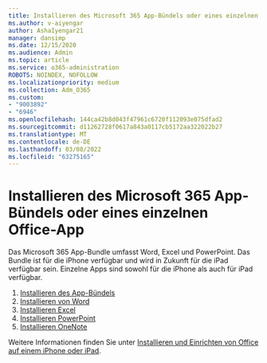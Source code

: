 ```yaml
---
title: Installieren des Microsoft 365 App-Bündels oder eines einzelnen Office-App
ms.author: v-aiyengar
author: AshaIyengar21
manager: dansimp
ms.date: 12/15/2020
ms.audience: Admin
ms.topic: article
ms.service: o365-administration
ROBOTS: NOINDEX, NOFOLLOW
ms.localizationpriority: medium
ms.collection: Adm_O365
ms.custom:
- "9003892"
- "6946"
ms.openlocfilehash: 144ca42b8d043f47961c6720f112093e075dfad2
ms.sourcegitcommit: d11262728f0617a843a0117cb5172aa322022b27
ms.translationtype: MT
ms.contentlocale: de-DE
ms.lasthandoff: 03/08/2022
ms.locfileid: "63275165"
---
```

# <a name="install-the-microsoft-365-app-bundle-or-an-individual-office-app"></a>Installieren des Microsoft 365 App-Bündels oder eines einzelnen Office-App

Das Microsoft 365 App-Bundle umfasst Word, Excel und PowerPoint. Das Bundle ist für die iPhone verfügbar und wird in Zukunft für die iPad verfügbar sein. Einzelne Apps sind sowohl für die iPhone als auch für iPad verfügbar.

1. [Installieren des App-Bündels](https://go.microsoft.com/fwlink/?linkid=2136762)
1. [Installieren von Word](https://go.microsoft.com/fwlink/?linkid=2136974)
1. [Installieren Excel](https://go.microsoft.com/fwlink/?linkid=2136975)
1. [Installieren PowerPoint](https://go.microsoft.com/fwlink/?linkid=2136882)
1. [Installieren OneNote](https://go.microsoft.com/fwlink/?linkid=2136883)

Weitere Informationen finden Sie unter [Installieren und Einrichten von Office auf einem iPhone oder iPad](https://go.microsoft.com/fwlink/?linkid=2135560).
